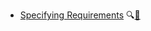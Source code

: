 * [Specifying Requirements]({{baseUrl}}/specifyingRequirements/)
  <trigger for="pop:specifyingRequirements-preview">:mag:</trigger>[:scroll:](specifyingRequirements/print.html)

<popover id="pop:specifyingRequirements-preview" title="Specifying Requirements :mag:" placement="right">
  <div slot="content">
    <include src="preview.md" />
  </div>
</popover>
